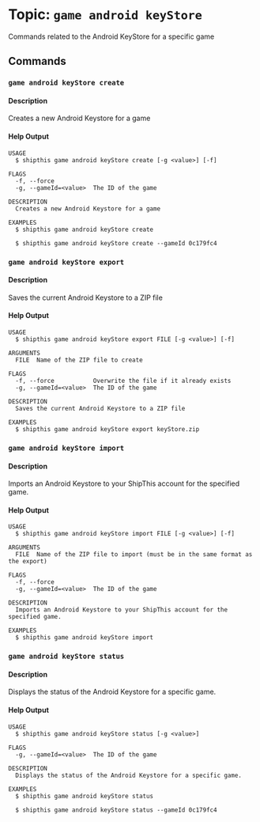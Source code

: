 # Topic: `game android keyStore`

Commands related to the Android KeyStore for a specific game


## Commands


### `game android keyStore create`

#### Description

Creates a new Android Keystore for a game

#### Help Output

```help
USAGE
  $ shipthis game android keyStore create [-g <value>] [-f]

FLAGS
  -f, --force
  -g, --gameId=<value>  The ID of the game

DESCRIPTION
  Creates a new Android Keystore for a game

EXAMPLES
  $ shipthis game android keyStore create

  $ shipthis game android keyStore create --gameId 0c179fc4
```

### `game android keyStore export`

#### Description

Saves the current Android Keystore to a ZIP file

#### Help Output

```help
USAGE
  $ shipthis game android keyStore export FILE [-g <value>] [-f]

ARGUMENTS
  FILE  Name of the ZIP file to create

FLAGS
  -f, --force           Overwrite the file if it already exists
  -g, --gameId=<value>  The ID of the game

DESCRIPTION
  Saves the current Android Keystore to a ZIP file

EXAMPLES
  $ shipthis game android keyStore export keyStore.zip
```

### `game android keyStore import`

#### Description

Imports an Android Keystore to your ShipThis account for the specified game.

#### Help Output

```help
USAGE
  $ shipthis game android keyStore import FILE [-g <value>] [-f]

ARGUMENTS
  FILE  Name of the ZIP file to import (must be in the same format as the export)

FLAGS
  -f, --force
  -g, --gameId=<value>  The ID of the game

DESCRIPTION
  Imports an Android Keystore to your ShipThis account for the specified game.

EXAMPLES
  $ shipthis game android keyStore import
```

### `game android keyStore status`

#### Description

Displays the status of the Android Keystore for a specific game.

#### Help Output

```help
USAGE
  $ shipthis game android keyStore status [-g <value>]

FLAGS
  -g, --gameId=<value>  The ID of the game

DESCRIPTION
  Displays the status of the Android Keystore for a specific game.

EXAMPLES
  $ shipthis game android keyStore status

  $ shipthis game android keyStore status --gameId 0c179fc4
```
